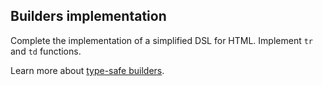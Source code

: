 ## Builders implementation

Complete the implementation of a simplified DSL for HTML.
Implement `tr` and `td` functions.

Learn more about [type-safe builders](https://kotlinlang.org/docs/type-safe-builders.html#type-safe-builders).

